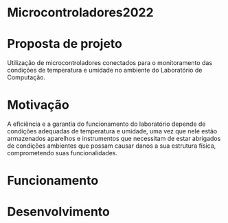 # Microcontroladores2022
# **Proposta de projeto** 

Utilização de microcontroladores conectados para o monitoramento das condições de temperatura e umidade no ambiente do Laboratório de Computação.

# **Motivação** 

A eficiência e a garantia do funcionamento do laboratório depende de condições adequadas de temperatura e umidade, uma vez que nele estão armazenados aparelhos e instrumentos que necessitam de estar abrigados de condições ambientes que possam causar danos a sua estrutura física, comprometendo suas funcionalidades.

# **Funcionamento**



# **Desenvolvimento**
